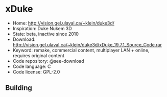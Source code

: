 # xDuke

- Home: http://vision.gel.ulaval.ca/~klein/duke3d/
- Inspiration: Duke Nukem 3D
- State: beta, inactive since 2010
- Download: http://vision.gel.ulaval.ca/~klein/duke3d/xDuke_19.7.1_Source_Code.rar
- Keyword: remake, commercial content, multiplayer LAN + online, requires original content
- Code repository: @see-download
- Code language: C
- Code license: GPL-2.0

## Building
